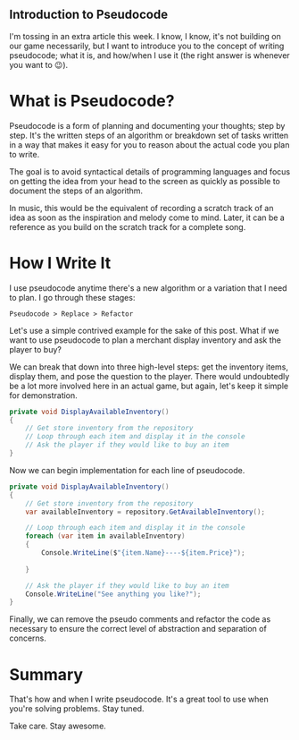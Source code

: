## Introduction to Pseudocode

I'm tossing in an extra article this week. I know, I know, it's not building on our game necessarily, but I want to introduce you to the concept of writing pseudocode; what it is, and how/when I use it (the right answer is whenever you want to 😉).

# What is Pseudocode?
Pseudocode is a form of planning and documenting your thoughts; step by step. It's the written steps of an algorithm or breakdown set of tasks written in a way that makes it easy for you to reason about the actual code you plan to write.

The goal is to avoid syntactical details of programming languages and focus on getting the idea from your head to the screen as quickly as possible to document the steps of an algorithm.

In music, this would be the equivalent of recording a scratch track of an idea as soon as the inspiration and melody come to mind. Later, it can be a reference as you build on the scratch track for a complete song.

# How I Write It
I use pseudocode anytime there's a new algorithm or a variation that I need to plan. I go through these stages:

```
Pseudocode > Replace > Refactor
```

Let's use a simple contrived example for the sake of this post. What if we want to use pseudocode to plan a merchant display inventory and ask the player to buy?

We can break that down into three high-level steps: get the inventory items, display them, and pose the question to the player. There would undoubtedly be a lot more involved here in an actual game, but again, let's keep it simple for demonstration.

```csharp
private void DisplayAvailableInventory()
{
    // Get store inventory from the repository
    // Loop through each item and display it in the console
    // Ask the player if they would like to buy an item
}
```

Now we can begin implementation for each line of pseudocode.

```csharp
private void DisplayAvailableInventory()
{
    // Get store inventory from the repository
    var availableInventory = repository.GetAvailableInventory();

    // Loop through each item and display it in the console
    foreach (var item in availableInventory)
    {
        Console.WriteLine($"{item.Name}----${item.Price}");
  
    }

    // Ask the player if they would like to buy an item
    Console.WriteLine("See anything you like?");
}

```

Finally, we can remove the pseudo comments and refactor the code as necessary to ensure the correct level of abstraction and separation of concerns.

# Summary
That's how and when I write pseudocode. It's a great tool to use when you're solving problems. Stay tuned.

Take care.
Stay awesome.